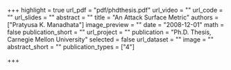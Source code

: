 +++
highlight = true
url_pdf = "pdf/phdthesis.pdf"
url_video = ""
url_code = ""
url_slides = ""
abstract = ""
title = "An Attack Surface Metric"
authors = ["Pratyusa K. Manadhata"]
image_preview = ""
date = "2008-12-01"
math = false
publication_short = ""
url_project = ""
publication = "Ph.D. Thesis, Carnegie Mellon University"
selected = false
url_dataset = ""
image = ""
abstract_short = ""
publication_types = ["4"]

+++

